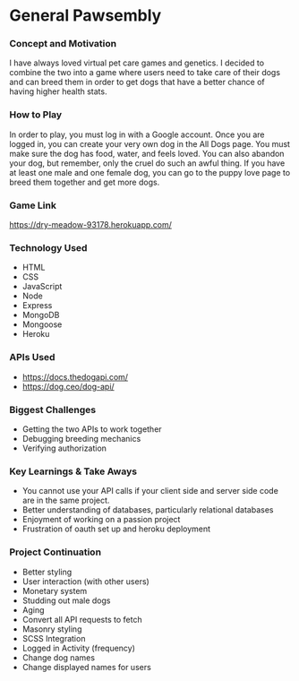 # General Pawsembly

### Concept and Motivation
I have always loved virtual pet care games and genetics. I decided to combine the two into a game where users need to take care of their dogs and can breed them in order to get dogs that have a better chance of having higher health stats.

### How to Play
In order to play, you must log in with a Google account. Once you are logged in, you can create your very own dog in the All Dogs page. You must make sure the dog has food, water, and feels loved. You can also abandon your dog, but remember, only the cruel do such an awful thing. If you have at least one male and one female dog, you can go to the puppy love page to breed them together and get more dogs.

### Game Link
https://dry-meadow-93178.herokuapp.com/

### Technology Used
* HTML
* CSS
* JavaScript
* Node
* Express
* MongoDB
* Mongoose
* Heroku

### APIs Used
* https://docs.thedogapi.com/
* https://dog.ceo/dog-api/

### Biggest Challenges
* Getting the two APIs to work together
* Debugging breeding mechanics
* Verifying authorization

### Key Learnings & Take Aways
* You cannot use your API calls if your client side and server side code are in the same project.
* Better understanding of databases, particularly relational databases
* Enjoyment of working on a passion project
* Frustration of oauth set up and heroku deployment

### Project Continuation
* Better styling
* User interaction (with other users)
* Monetary system
* Studding out male dogs
* Aging
* Convert all API requests to fetch 
* Masonry styling
* SCSS Integration
* Logged in Activity (frequency)
* Change dog names
* Change displayed names for users
